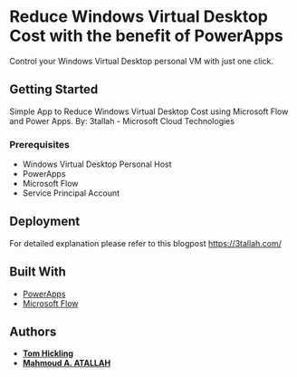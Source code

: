 # Reduce Windows Virtual Desktop Cost with the benefit of PowerApps

Control your Windows Virtual Desktop personal VM with just one click.

## Getting Started

Simple App to Reduce Windows Virtual Desktop Cost using Microsoft Flow and Power Apps. 
By: 3tallah - Microsoft Cloud Technologies

### Prerequisites

* Windows Virtual Desktop Personal Host
* PowerApps 
* Microsoft Flow
* Service Principal Account

## Deployment

For detailed explanation please refer to this blogpost https://3tallah.com/

## Built With

* [PowerApps](https://powerapps.microsoft.com/)
* [Microsoft Flow](http://flow.microsoft.com/)

## Authors

* **[Tom Hickling](https://xenithit.blogspot.com/)**
* **[Mahmoud A. ATALLAH](http://3tallah.com/)**

